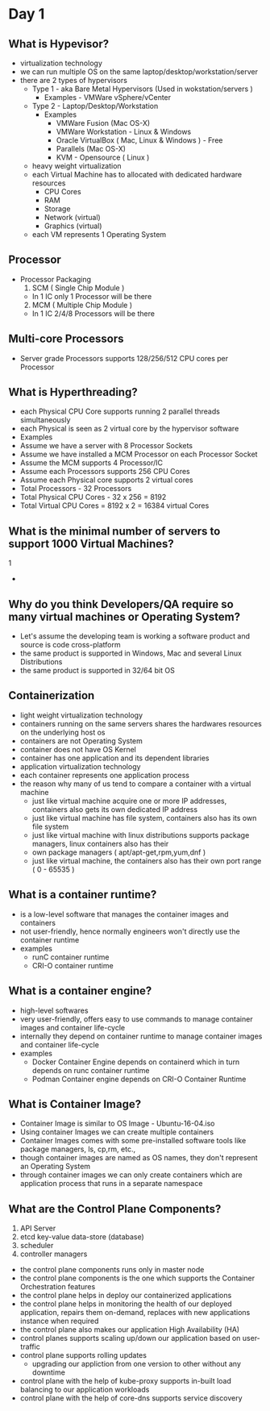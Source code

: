 # Day 1

## What is Hypevisor?
- virtualization technology
- we can run multiple OS on the same laptop/desktop/workstation/server
- there are 2 types of hypervisors
  - Type 1 - aka Bare Metal Hypervisors (Used in wokstation/servers )
    - Examples - VMWare vSphere/vCenter
  - Type 2 - Laptop/Desktop/Workstation
    - Examples
      - VMWare Fusion (Mac OS-X)
      - VMWare Workstation - Linux & Windows
      - Oracle VirtualBox ( Mac, Linux & Windows ) - Free
      - Parallels (Mac OS-X)
      - KVM - Opensource ( Linux )
  - heavy weight virtualization
  - each Virtual Machine has to allocated with dedicated hardware resources
    - CPU Cores 
    - RAM
    - Storage
    - Network (virtual)
    - Graphics (virtual)
  - each VM represents 1 Operating System
  
## Processor
- Processor Packaging
  1. SCM ( Single Chip Module )
  - In 1 IC only 1 Processor will be there  
  2. MCM ( Multiple Chip Module )
  - In 1 IC 2/4/8 Processors will be there

## Multi-core Processors
- Server grade Processors supports 128/256/512 CPU cores per Processor

## What is Hyperthreading?
- each Physical CPU Core supports running 2 parallel threads simultaneously
- each Physical is seen as 2 virtual core by the hypervisor software
- Examples
- Assume we have a server with 8 Processor Sockets
- Assume we have installed a MCM Processor on each Processor Socket
- Assume the MCM supports 4 Processor/IC
- Assume each Processors supports 256 CPU Cores
- Assume each Physical core supports 2 virtual cores
- Total Processors - 32 Processors
- Total Physical CPU Cores - 32 x 256 = 8192
- Total Virtual CPU Cores = 8192 x 2 = 16384 virtual Cores
  
## What is the minimal number of servers to support 1000 Virtual Machines?
1


- 
## Why do you think Developers/QA require so many virtual machines or Operating System?
- Let's assume the developing team is working a software product and source is code cross-platform
- the same product is supported in Windows, Mac and several Linux Distributions
- the same product is supported in 32/64 bit OS

## Containerization
- light weight virtualization technology
- containers running on the same servers shares the hardwares resources on the underlying host os
- containers are not Operating System
- container does not have OS Kernel
- container has one application and its dependent libraries
- application virtualization technology
- each container represents one application process
- the reason why many of us tend to compare a container with a virtual machine
  - just like virtual machine acquire one or more IP addresses, containers also gets its own dedicated IP address
  - just like virtual machine has file system, containers also has its own file system
  - just like virtual machine with linux distributions supports package managers, linux containers also has their
  - own package managers ( apt/apt-get,rpm,yum,dnf )
  - just like virtual machine, the containers also has their own port range ( 0 - 65535 )

## What is a container runtime?
- is a low-level software that manages the container images and containers
- not user-friendly, hence normally engineers won't directly use the container runtime
- examples
  - runC container runtime
  - CRI-O container runtime

## What is a container engine?
- high-level softwares
- very user-friendly, offers easy to use commands to manage container images and container life-cycle
- internally they depend on container runtime to manage container images and container life-cycle
- examples
  - Docker Container Engine depends on containerd which in turn depends on runc container runtime
  - Podman Container engine depends on CRI-O Container Runtime
 
## What is Container Image?
- Container Image is similar to OS Image - Ubuntu-16-04.iso
- Using container Images we can create multiple containers
- Container Images comes with some pre-installed software tools like package managers, ls, cp,rm, etc.,
- though container images are named as OS names, they don't represent an Operating System
- through container images we can only create containers which are application process that runs in a separate namespace

## What are the Control Plane Components?
1. API Server
2. etcd key-value data-store (database)
3. scheduler
4. controller managers
- the control plane components runs only in master node
- the control plane components is the one which supports the Container Orchestration features
- the control plane helps in deploy our containerized applications
- the control plane helps in monitoring the health of our deployed application, repairs them on-demand, replaces with new applications instance when required
- the control plane also makes our application High Availability (HA)
- control planes supports scaling up/down our application based on user-traffic
- control plane supports rolling updates
  - upgrading our appliction from one version to other without any downtime
- control plane with the help of kube-proxy supports in-built load balancing to our application workloads
- control plane with the help of core-dns supports service discovery
